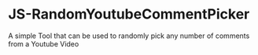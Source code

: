 # JS-RandomYoutubeCommentPicker
 A simple Tool that can be used to randomly pick any number of comments from a Youtube Video
